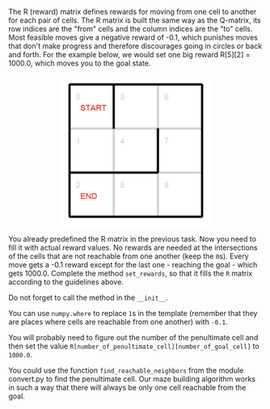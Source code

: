 The R (reward) matrix defines rewards for moving from one cell to another for each pair of cells.
The R matrix is built the same way as the Q-matrix,
its row indices are the "from" cells and the column indices are the "to" cells.
Most feasible moves give a negative reward of -0.1, 
which punishes moves that don't make progress and therefore discourages going in circles or back and forth. For the example below, we would set one big reward R[5][2] = 1000.0, 
which moves you to the goal state.

<img src="maze_example.png" width="300">

You already predefined the R matrix in the previous task. Now you need to fill it with actual reward values.
No rewards are needed at the intersections of the cells that are not reachable from one another (keep the `0`s).
Every move gets a -0.1 reward except for the last one - reaching the goal - which gets 1000.0. 
Complete the method `set_rewards`, so that it fills the `R` matrix according to the guidelines above.

Do not forget to call the method in the `__init__`.

<div class="hint">

You can use `numpy.where` to replace `1`s in the template (remember that they are places where cells are reachable from one another)
with `-0.1`.
</div>

<div class="hint">

You will probably need to figure out the number of the penultimate cell 
and then set the value `R[number_of_penultimate_cell][number_of_goal_cell]` to `1000.0`.
</div>

<div class="hint">

You could use the function `find_reachable_neighbors` from the module convert.py to find the penultimate cell.
Our maze building algorithm works in such a way that there will always be only one cell reachable from the goal.
</div>

<style>
img {
  display: block;
  margin-left: auto;
  margin-right: auto;
}
</style>